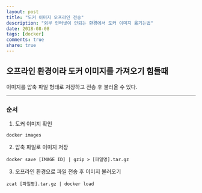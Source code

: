 ```yaml
---
layout: post
title: "도커 이미지 오프라인 전송"
description: "외부 인터넷이 안되는 환경에서 도커 이미지 옮기는법"
date: 2018-08-08
tags: [docker]
comments: true
share: true
---
```


## 오프라인 환경이라 도커 이미지를 가져오기 힘들때 
이미지를 압축 파일 형태로 저장하고 전송 후 불러올 수 있다.

***

### 순서

1. 도커 이미지 확인
~~~
docker images
~~~

2. 압축 파일로 이미지 저장
~~~
docker save [IMAGE ID] | gzip > [파일명].tar.gz
~~~

3. 오프라인 환경으로 파일 전송 후 이미지 불러오기
~~~
zcat [파일명].tar.gz | docker load
~~~


